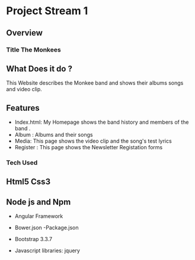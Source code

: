 # Project Stream 1
## Overview
### Title The Monkees
## What Does it do ?
This Website describes  the Monkee band and shows their albums songs and video clip.
## Features
- Index.html:
     My Homepage shows the band history and  members of the band .
- Album :
     Albums and their songs
- Media:
     This page shows the video clip and the song's test lyrics 
- Register :
     This page shows the Newsletter Registation forms 
     
### Tech Used
## Html5 Css3
## Node js and Npm
   - Angular  Framework
   - Bower.json
   -Package.json
   - Bootstrap 3.3.7
 
- Javascript libraries: jquery




